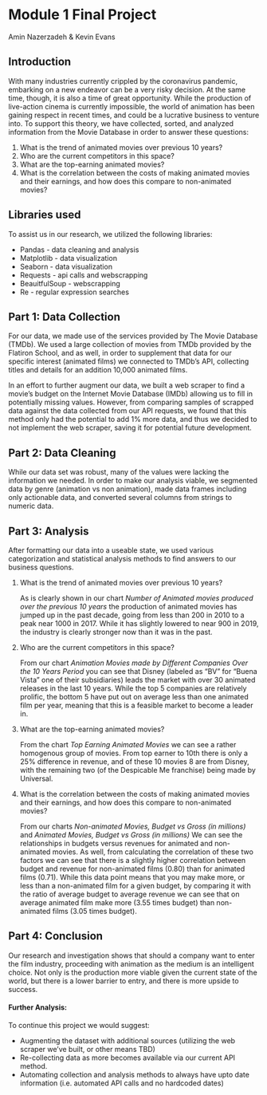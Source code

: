 # Module 1 Final Project

Amin Nazerzadeh & Kevin Evans

## Introduction

With many industries currently crippled by the coronavirus pandemic, embarking on a new endeavor can be a very risky decision. At the same time, though, it is also a time of great opportunity. While the production of live-action cinema is currently impossible, the world of animation has been gaining respect in recent times, and could be a lucrative business to venture into. To support this theory, we have collected, sorted, and analyzed information from the Movie Database in order to answer these questions:

<ol>
<li>What is the trend of animated movies over previous 10 years?
<li>Who are the current competitors in this space?
<li>What are the top-earning animated movies?
<li>What is the correlation between the costs of making animated movies and their earnings, and how does this compare to non-animated movies?
</ol>

## Libraries used

To assist us in our research, we utilized the following libraries:

<ul>
<li>Pandas - data cleaning and analysis
<li>Matplotlib - data visualization
<li>Seaborn - data visualization
<li>Requests - api calls and webscrapping
<li>BeauitfulSoup - webscrapping
<li>Re - regular expression searches
</ul>

## Part 1: Data Collection

For our data, we made use of the services provided by The Movie Database (TMDb). We used a large collection of movies from TMDb provided by the Flatiron School, and as well, in order to supplement that data for our specific interest (animated films) we connected to TMDb’s API, collecting titles and details for an addition 10,000 animated films.

In an effort to further augment our data, we built a web scraper to find a movie’s budget on the Internet Movie Database (IMDb) allowing us to fill in potentially missing values. However, from comparing samples of scrapped data against the data collected from our API requests, we found that this method only had the potential to add 1% more data, and thus we decided to not implement the web scraper, saving it for potential future development.

## Part 2: Data Cleaning

While our data set was robust, many of the values were lacking the information we needed. In order to make our analysis viable, we segmented data by genre (animation vs non animation), made data frames including only actionable data, and converted several columns from strings to numeric data.

## Part 3: Analysis

After formatting our data into a useable state, we used various categorization and statistical analysis methods to find answers to our business questions.

<ol>
<li>What is the trend of animated movies over previous 10 years?</li>

As is clearly shown in our chart <em>Number of Animated movies produced over the previous 10 years</em> the production of animated movies has jumped up in the past decade, going from less than 200 in 2010 to a peak near 1000 in 2017. While it has slightly lowered to near 900 in 2019, the industry is clearly stronger now than it was in the past.

<li>
Who are the current competitors in this space?</li>

From our chart <em>Animation Movies made by Different Companies Over the 10 Years Period</em> you can see that Disney (labeled as “BV” for “Buena Vista” one of their subsidiaries) leads the market with over 30 animated releases in the last 10 years. While the top 5 companies are relatively prolific, the bottom 5 have put out on average less than one animated film per year, meaning that this is a feasible market to become a leader in.

<li>What are the top-earning animated movies?</li>

From the chart <em>Top Earning Animated Movies</em> we can see a rather homogenous group of movies. From top earner to 10th there is only a 25% difference in revenue, and of these 10 movies 8 are from Disney, with the remaining two (of the Despicable Me franchise) being made by Universal.

<li>What is the correlation between the costs of making animated movies and their earnings, and how does this compare to non-animated movies?</li>

From our charts <em>Non-animated Movies, Budget vs Gross (in millions)</em> and <em>Animated Movies, Budget vs Gross (in millions)</em> We can see the relationships in budgets versus revenues for animated and non-animated movies. As well, from calculating the correlation of these two factors we can see that there is a slightly higher correlation between budget and revenue for non-animated films (0.80) than for animated films (0.71). While this data point means that you may make more, or less than a non-animated film for a given budget, by comparing it with the ratio of average budget to average revenue we can see that on average animated film make more (3.55 times budget) than non-animated films (3.05 times budget).

</ol>

## Part 4: Conclusion

Our research and investigation shows that should a company want to enter the film industry, proceeding with animation as the medium is an intelligent choice. Not only is the production more viable given the current state of the world, but there is a lower barrier to entry, and there is more upside to success.

#### Further Analysis:

To continue this project we would suggest:

<ul>
<li>Augmenting the dataset with additional sources (utilizing the web scraper we’ve built, or other means TBD)</li>
<li>
Re-collecting data as more becomes available via our current API method.</li>
<li>Automating collection and analysis methods to always have upto date information (i.e. automated API calls and no hardcoded dates)</li>
</ul>
